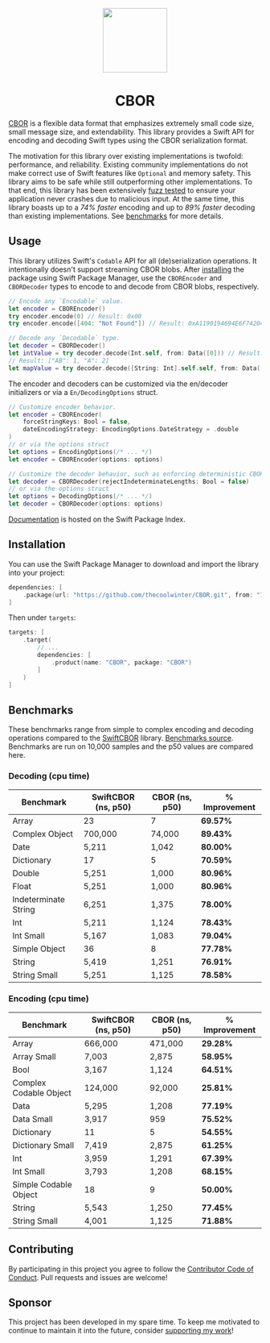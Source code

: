 

<p align="center">
  <img src="https://github.com/thecoolwinter/CBOR/blob/main/.github/Icon-256.png?raw=true" height="128">
  <h1 align="center">CBOR</h1>
</p>

[CBOR](https://cbor.io/) is a flexible data format that emphasizes extremely small code size, small message size, and extendability. This library provides a Swift API for encoding and decoding Swift types using the CBOR serialization format. 

The motivation for this library over existing implementations is twofold: performance, and reliability. Existing community implementations do not make correct use of Swift features like `Optional` and memory safety. This library aims to be safe while still outperforming other implementations. To that end, this library has been extensively [fuzz tested](./Fuzzing.md) to ensure your application never crashes due to malicious input. At the same time, this library boasts up to a *74% faster* encoding and up to *89% faster* decoding than existing implementations. See [benchmarks](#benchmarks) for more details.

## Usage

This library utilizes Swift's `Codable` API for all (de)serialization operations. It intentionally doesn't support streaming CBOR blobs. After [installing](#installation) the package using Swift Package Manager, use the `CBOREncoder` and `CBORDecoder` types to encode to and decode from CBOR blobs, respectively.

```swift
// Encode any `Encodable` value.
let encoder = CBOREncoder()
try encoder.encode(0) // Result: 0x00
try encoder.encode([404: "Not Found"]) // Result: 0xA1190194694E6F7420466F756E64

// Decode any `Decodable` type.
let decoder = CBORDecoder()
let intValue = try decoder.decode(Int.self, from: Data([0])) // Result: 0
// Result: ["AB": 1, "A": 2]
let mapValue = try decoder.decode([String: Int].self.self, from: Data([162, 98, 65, 66, 1, 97, 65, 2]))
```

The encoder and decoders can be customized via the en/decoder initializers or via a `En/DecodingOptions` struct.

```swift
// Customize encoder behavior.
let encoder = CBOREncoder(
	forceStringKeys: Bool = false,
    dateEncodingStrategy: EncodingOptions.DateStrategy = .double
)
// or via the options struct
let options = EncodingOptions(/* ... */)
let encoder = CBOREncoder(options: options)

// Customize the decoder behavior, such as enforcing deterministic CBOR.
let decoder = CBORDecoder(rejectIndeterminateLengths: Bool = false)
// or via the options struct
let options = DecodingOptions(/* ... */)
let decoder = CBORDecoder(options: options)
```

[Documentation]() is hosted on the Swift Package Index.

## Installation

You can use the Swift Package Manager to download and import the library into your project:

```swift
dependencies: [
    .package(url: "https://github.com/thecoolwinter/CBOR.git", from: "1.0.0")
]
```

Then under `targets`:

```swift
targets: [
    .target(
    	// ...
        dependencies: [
            .product(name: "CBOR", package: "CBOR")
        ]
    )
]
```

## Benchmarks

These benchmarks range from simple to complex encoding and decoding operations compared to the [SwiftCBOR](https://github.com/valpackett/SwiftCBOR) library. [Benchmarks source](./Benchmarks). Benchmarks are run on 10,000 samples and the p50 values are compared here.

### Decoding (cpu time)

| Benchmark | SwiftCBOR (ns, p50) | CBOR (ns, p50) | % Improvement |
|-----------|----------------|-----------|------------|
| Array | 23 | 7 | **69.57%** |
| Complex Object | 700,000 | 74,000 | **89.43%** |
| Date | 5,211 | 1,042 | **80.00%** |
| Dictionary | 17 | 5 | **70.59%** |
| Double | 5,251 | 1,000 | **80.96%** |
| Float | 5,251 | 1,000 | **80.96%** |
| Indeterminate String | 6,251 | 1,375 | **78.00%** |
| Int | 5,211 | 1,124 | **78.43%** |
| Int Small | 5,167 | 1,083 | **79.04%** |
| Simple Object | 36 | 8 | **77.78%** |
| String | 5,419 | 1,251 | **76.91%** |
| String Small | 5,251 | 1,125 | **78.58%** |

### Encoding (cpu time)

| Benchmark | SwiftCBOR (ns, p50) | CBOR (ns, p50) | % Improvement |
|-----------|----------------|-----------|------------|
| Array | 666,000 | 471,000 | **29.28%** |
| Array Small | 7,003 | 2,875 | **58.95%** |
| Bool | 3,167 | 1,124 | **64.51%** |
| Complex Codable Object | 124,000 | 92,000 | **25.81%** |
| Data | 5,295 | 1,208 | **77.19%** |
| Data Small | 3,917 | 959 | **75.52%** |
| Dictionary | 11 | 5 | **54.55%** |
| Dictionary Small | 7,419 | 2,875 | **61.25%** |
| Int | 3,959 | 1,291 | **67.39%** |
| Int Small | 3,793 | 1,208 | **68.15%** |
| Simple Codable Object | 18 | 9 | **50.00%** |
| String | 5,543 | 1,250 | **77.45%** |
| String Small | 4,001 | 1,125 | **71.88%** |

## Contributing

By participating in this project you agree to follow the [Contributor Code of Conduct](https://contributor-covenant.org/version/1/4/). Pull requests and issues are welcome!

## Sponsor

This project has been developed in my spare time. To keep me motivated to continue to maintain it into the future, consider [supporting my work](https://github.com/sponsors/thecoolwinter)!
